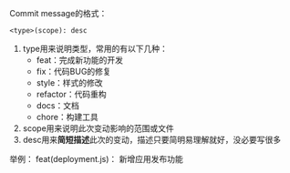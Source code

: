 Commit message的格式：

```
<type>(scope): desc
```

1. type用来说明类型，常用的有以下几种：
   - feat：完成新功能的开发
   - fix：代码BUG的修复
   - style：样式的修改
   - refactor：代码重构
   - docs：文档
   - chore：构建工具
2. scope用来说明此次变动影响的范围或文件
3. desc用来**简短描述**此次的变动，描述只要简明易理解就好，没必要写很多

举例：
 feat(deployment.js)： 新增应用发布功能